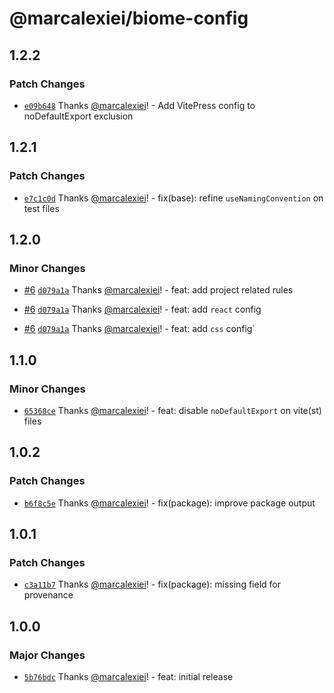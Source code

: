 # @marcalexiei/biome-config

## 1.2.2

### Patch Changes

- [`e09b648`](https://github.com/marcalexiei/biome-config/commit/e09b6482225e372af3ba49d3bc504348adcbff62) Thanks [@marcalexiei](https://github.com/marcalexiei)! - Add VitePress config to noDefaultExport exclusion

## 1.2.1

### Patch Changes

- [`e7c1c0d`](https://github.com/marcalexiei/biome-config/commit/e7c1c0d14214137ae359c4249fafb1f65f144bbd) Thanks [@marcalexiei](https://github.com/marcalexiei)! - fix(base): refine `useNamingConvention` on test files

## 1.2.0

### Minor Changes

- [#6](https://github.com/marcalexiei/biome-config/pull/6) [`d079a1a`](https://github.com/marcalexiei/biome-config/commit/d079a1ad0b647da585d33e23f08e33e66ff166ba) Thanks [@marcalexiei](https://github.com/marcalexiei)! - feat: add project related rules

- [#6](https://github.com/marcalexiei/biome-config/pull/6) [`d079a1a`](https://github.com/marcalexiei/biome-config/commit/d079a1ad0b647da585d33e23f08e33e66ff166ba) Thanks [@marcalexiei](https://github.com/marcalexiei)! - feat: add `react` config

- [#6](https://github.com/marcalexiei/biome-config/pull/6) [`d079a1a`](https://github.com/marcalexiei/biome-config/commit/d079a1ad0b647da585d33e23f08e33e66ff166ba) Thanks [@marcalexiei](https://github.com/marcalexiei)! - feat: add `css` config`

## 1.1.0

### Minor Changes

- [`65368ce`](https://github.com/marcalexiei/biome-config/commit/65368ce13dbb38644549a67f46c7dbefd7d92c52) Thanks [@marcalexiei](https://github.com/marcalexiei)! - feat: disable `noDefaultExport` on vite(st) files

## 1.0.2

### Patch Changes

- [`b6f8c5e`](https://github.com/marcalexiei/biome-config/commit/b6f8c5eca1ae479f892b33da880661cf621c42e1) Thanks [@marcalexiei](https://github.com/marcalexiei)! - fix(package): improve package output

## 1.0.1

### Patch Changes

- [`c3a11b7`](https://github.com/marcalexiei/biome-config/commit/c3a11b7b908f5bfda3df20021044f65bdef606ee) Thanks [@marcalexiei](https://github.com/marcalexiei)! - fix(package): missing field for provenance

## 1.0.0

### Major Changes

- [`5b76bdc`](https://github.com/marcalexiei/biome-config/commit/5b76bdcf78bbda5a1d610336ead7f64a87a89220) Thanks [@marcalexiei](https://github.com/marcalexiei)! - feat: initial release
